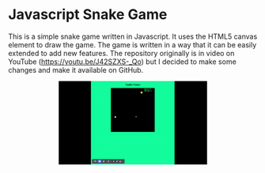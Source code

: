 # Javascript Snake Game

This is a simple snake game written in Javascript. It uses the HTML5 canvas element to draw the game. The game is written in a way that it can be easily extended to add new features. The repository originally is in video on YouTube (https://youtu.be/J42SZXS-_Qo) but I decided to make some changes and make it available on GitHub.

<div align="center">
  <img src="img/exemple.gif" alt="snake" width="300px" />
</div>

